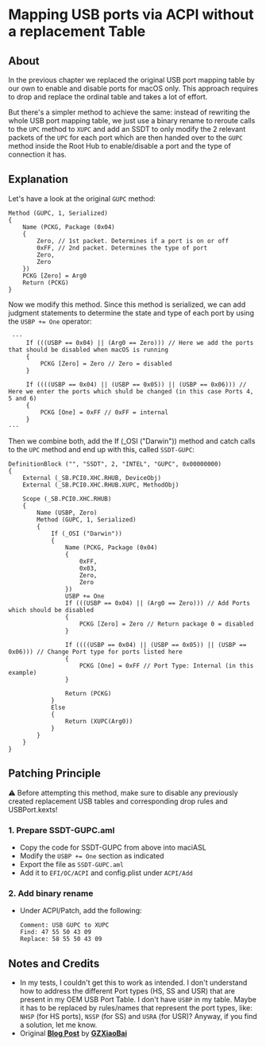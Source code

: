 # Mapping USB ports via ACPI without a replacement Table

## About
In the previous chapter we replaced the original USB port mapping table by our own to enable and disable ports for macOS only. This approach requires to drop and replace the ordinal table and takes a lot of effort.

But there's a simpler method to achieve the same: instead of rewriting the whole USB port mapping table, we just use a binary rename to reroute calls to the `UPC` method to `XUPC` and add an SSDT to only modify the 2 relevant packets of the `UPC` for each port which are then 
handed over to the `GUPC` method inside the Root Hub to enable/disable a port and the type of connection it has.

## Explanation

Let's have a look at the original `GUPC` method:

```asl
Method (GUPC, 1, Serialized)
{
    Name (PCKG, Package (0x04)
    {
        Zero, // 1st packet. Determines if a port is on or off
        0xFF, // 2nd packet. Determines the type of port
        Zero, 
        Zero
    })
    PCKG [Zero] = Arg0
    Return (PCKG)
}
```
Now we modify this method. Since this method is serialized, we can add judgment statements to determine the state and type of each port by using the `USBP += One` operator:

```asl
 ···               
     If (((USBP == 0x04) || (Arg0 == Zero))) // Here we add the ports that should be disabled when macOS is running
     {
         PCKG [Zero] = Zero // Zero = disabled
     }

     If ((((USBP == 0x04) || (USBP == 0x05)) || (USBP == 0x06))) // Here we enter the ports which shuld be changed (in this case Ports 4, 5 and 6)
     {
         PCKG [One] = 0xFF // 0xFF = internal
     }
···
```

Then we combine both, add the If (_OSI ("Darwin")) method and catch calls to the `UPC` method and end up with this, called `SSDT-GUPC`:

```asl
DefinitionBlock ("", "SSDT", 2, "INTEL", "GUPC", 0x00000000)
{
    External (_SB.PCI0.XHC.RHUB, DeviceObj)
    External (_SB.PCI0.XHC.RHUB.XUPC, MethodObj)
    
    Scope (_SB.PCI0.XHC.RHUB)
    {
        Name (USBP, Zero)
        Method (GUPC, 1, Serialized)
        {
            If (_OSI ("Darwin"))
            {
                Name (PCKG, Package (0x04)
                {
                    0xFF, 
                    0x03, 
                    Zero, 
                    Zero
                })
                USBP += One
                If (((USBP == 0x04) || (Arg0 == Zero))) // Add Ports which should be disabled
                {
                    PCKG [Zero] = Zero // Return package 0 = disabled
                }

                If ((((USBP == 0x04) || (USBP == 0x05)) || (USBP == 0x06))) // Change Port type for ports listed here
                {
                    PCKG [One] = 0xFF // Port Type: Internal (in this example) 
                }

                Return (PCKG) 
            }
            Else
            {
                Return (XUPC(Arg0))
            }
        }
    }
}
```

## Patching Principle
:warning: Before attempting this method, make sure to disable any previously created replacement USB tables and corresponding drop rules and USBPort.kexts!

### 1. Prepare SSDT-GUPC.aml
- Copy the code for SSDT-GUPC from above into maciASL
- Modify the `USBP += One` section as indicated
- Export the file as `SSDT-GUPC.aml`
- Add it to `EFI/OC/ACPI` and config.plist under `ACPI/Add`

### 2. Add binary rename
-  Under ACPI/Patch, add the following:
	
	```
	Comment: USB GUPC to XUPC
	Find: 47 55 50 43 09
	Replace: 58 55 50 43 09
	```

## Notes and Credits
- In my tests, I couldn't get this to work as intended. I don't understand how to address the different Port types (HS, SS and USR) that are present in my OEM USB Port Table. I don't have `USBP` in my table. Maybe it has to be replaced by rules/names that represent the port types, like: `NHSP` (for HS ports), `NSSP` (for SS) and `USRA` (for USR)? Anyway, if you find a solution, let me know.
- Original [**Blog Post**](https://blog-gzxiaobai-cn.translate.goog/post/利用GUPC以热补丁定制USB端口?_x_tr_sl=auto&_x_tr_tl=en&_x_tr_hl=de&_x_tr_pto=wapp) by [**GZXiaoBai**](https://github.com/GZXiaoBai)
